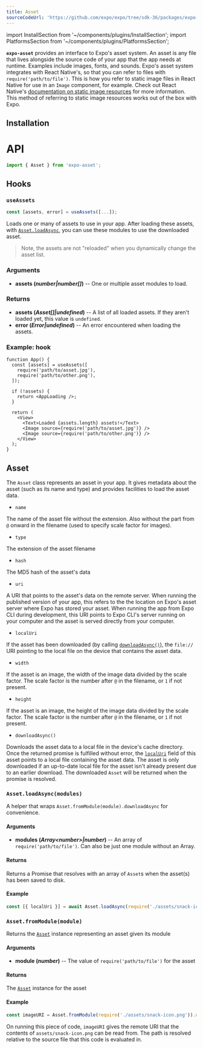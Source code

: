 ```yaml
---
title: Asset
sourceCodeUrl: 'https://github.com/expo/expo/tree/sdk-36/packages/expo-asset'
---
```


import InstallSection from '~/components/plugins/InstallSection';
import PlatformsSection from '~/components/plugins/PlatformsSection';

**`expo-asset`** provides an interface to Expo's asset system. An asset is any file that lives alongside the source code of your app that the app needs at runtime. Examples include images, fonts, and sounds. Expo's asset system integrates with React Native's, so that you can refer to files with `require('path/to/file')`. This is how you refer to static image files in React Native for use in an `Image` component, for example. Check out React Native's [documentation on static image resources](https://reactnative.dev/docs/images.html#static-image-resources) for more information. This method of referring to static image resources works out of the box with Expo.

<PlatformsSection android emulator ios simulator web />

## Installation

<InstallSection packageName="expo-asset" />

# API

```js
import { Asset } from 'expo-asset';
```

## Hooks

### `useAssets`

```ts
const [assets, error] = useAssets([...]);
```

Loads one or many of assets to use in your app. After loading these assets, with [`Asset.loadAsync`](#assetloadasyncmodules), you can use these modules to use the downloaded asset.

> Note, the assets are not "reloaded" when you dynamically change the asset list.

### Arguments

- **assets (_number|number[]_)** -- One or multiple asset modules to load.

### Returns

- **assets (_Asset[]|undefined_)** -- A list of all loaded assets. If they aren't loaded yet, this value is `undefined`.
- **error (_Error|undefined_)** -- An error encountered when loading the assets.

### Example: hook

```tsx
function App() {
  const [assets] = useAssets([
    require('path/to/asset.jpg'),
    require('path/to/other.png'),
  ]);

  if (!assets) {
    return <AppLoading />;
  }

  return (
    <View>
      <Text>Loaded {assets.length} assets!</Text>
      <Image source={require('path/to/asset.jpg')} />
      <Image source={require('path/to/other.png')} />
    </View>
  );
}
```

## Asset

The `Asset` class represents an asset in your app. It gives metadata about the asset (such as its name and type) and provides facilities to load the asset data.

- `name`

The name of the asset file without the extension. Also without the part from `@` onward in the filename (used to specify scale factor for images).

- `type`

The extension of the asset filename

- `hash`

The MD5 hash of the asset's data

- `uri`

A URI that points to the asset's data on the remote server. When running the published version of your app, this refers to the the location on Expo's asset server where Expo has stored your asset. When running the app from Expo CLI during development, this URI points to Expo CLI's server running on your computer and the asset is served directly from your computer.

- `localUri`

If the asset has been downloaded (by calling [`downloadAsync()`](#downloadasync)), the `file://` URI pointing to the local file on the device that contains the asset data.

- `width`

If the asset is an image, the width of the image data divided by the scale factor. The scale factor is the number after `@` in the filename, or `1` if not present.

- `height`

If the asset is an image, the height of the image data divided by the scale factor. The scale factor is the number after `@` in the filename, or `1` if not present.

- `downloadAsync()`

Downloads the asset data to a local file in the device's cache directory. Once the returned promise is fulfilled without error, the [`localUri`](#expoassetlocaluri 'Asset.localUri') field of this asset points to a local file containing the asset data. The asset is only downloaded if an up-to-date local file for the asset isn't already present due to an earlier download. The downloaded `Asset` will be returned when the promise is resolved.

### `Asset.loadAsync(modules)`

A helper that wraps `Asset.fromModule(module).downloadAsync` for convenience.

#### Arguments

- **modules (_Array\<number\>|number_)** -- An array of `require('path/to/file')`. Can also be just one module without an Array.

#### Returns

Returns a Promise that resolves with an array of `Asset`s when the asset(s) has been saved to disk.

#### Example

```ts
const [{ localUri }] = await Asset.loadAsync(require('./assets/snack-icon.png'));
```

### `Asset.fromModule(module)`

Returns the [`Asset`](#asset) instance representing an asset given its module

#### Arguments

- **module (_number_)** -- The value of `require('path/to/file')` for the asset

#### Returns

The [`Asset`](#asset) instance for the asset

#### Example

```javascript
const imageURI = Asset.fromModule(require('./assets/snack-icon.png')).uri;
```

On running this piece of code, `imageURI` gives the remote URI that the contents of `assets/snack-icon.png` can be read from. The path is resolved relative to the source file that this code is evaluated in.

#
